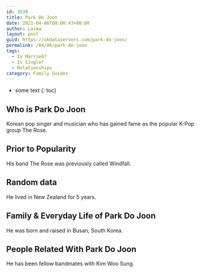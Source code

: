 ```yaml
---
id: 3539
title: Park Do Joon
date: 2021-04-06T08:00:43+00:00
author: Laima
layout: post
guid: https://ukdataservers.com/park-do-joon/
permalink: /04/06/park-do-joon
tags:
  - Is Married?
  - Is Single?
  - Relationships
category: Family Guides
---
```


* some text
{: toc}


## Who is Park Do Joon
                  
                  
                  
Korean pop singer and musician who has gained fame as the popular K-Pop group The Rose. 
                  
              
            
              
            
                
                
                
## Prior to Popularity
                  
                  
                  
His band The Rose was previously called Windfall.
                  
              
            
              
            
                
                
                
## Random data
                  
                  
                  
He lived in New Zealand for 5 years.
                  
              
            
              
            
                
                
                
## Family & Everyday Life of Park Do Joon
                  
                  
                  
He was born and raised in Busan, South Korea.
                  
              
            
              
            
                
                
                
## People Related With Park Do Joon
                  
                  
                  
He has been fellow bandmates with Kim Woo Sung.
                  
              
            
              
            
                
              
            
              
              
            
            
              
            
          
          
          